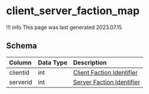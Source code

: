 # client_server_faction_map

!!! info
	This page was last generated 2023.07.15

## Schema

| Column | Data Type | Description |
| :--- | :--- | :--- |
| clientid | int | [Client Faction Identifier](faction_list.md) |
| serverid | int | [Server Faction Identifier](faction_list.md) |

